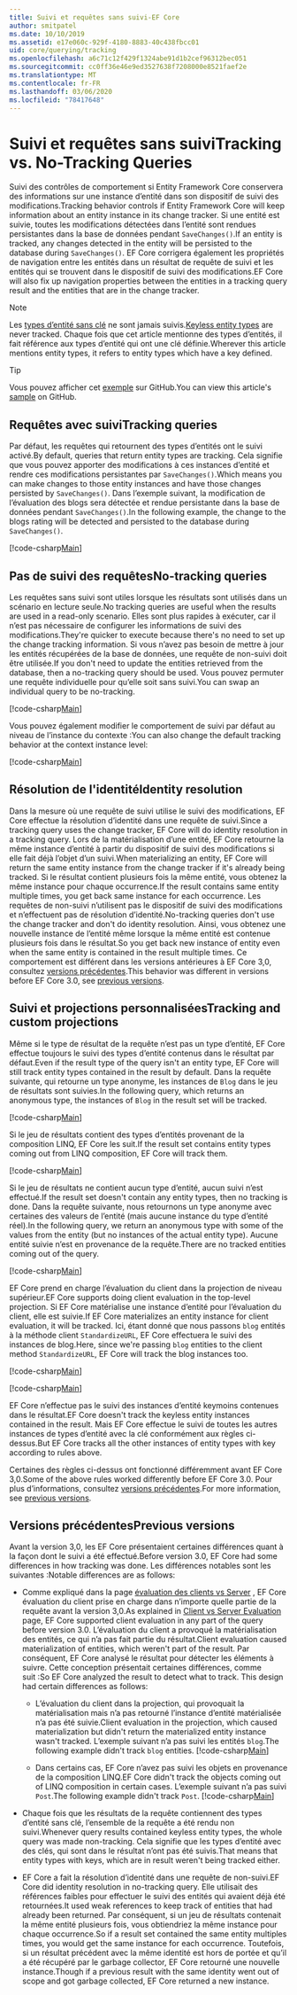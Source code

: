 ```yaml
---
title: Suivi et requêtes sans suivi-EF Core
author: smitpatel
ms.date: 10/10/2019
ms.assetid: e17e060c-929f-4180-8883-40c438fbcc01
uid: core/querying/tracking
ms.openlocfilehash: a6c71c12f429f1324abe91d1b2cef96312bec051
ms.sourcegitcommit: cc0ff36e46e9ed3527638f7208000e8521faef2e
ms.translationtype: MT
ms.contentlocale: fr-FR
ms.lasthandoff: 03/06/2020
ms.locfileid: "78417648"
---
```

# <a name="tracking-vs-no-tracking-queries"></a><span data-ttu-id="a34b9-102">Suivi et requêtes sans suivi</span><span class="sxs-lookup"><span data-stu-id="a34b9-102">Tracking vs. No-Tracking Queries</span></span>

<span data-ttu-id="a34b9-103">Suivi des contrôles de comportement si Entity Framework Core conservera des informations sur une instance d’entité dans son dispositif de suivi des modifications.</span><span class="sxs-lookup"><span data-stu-id="a34b9-103">Tracking behavior controls if Entity Framework Core will keep information about an entity instance in its change tracker.</span></span> <span data-ttu-id="a34b9-104">Si une entité est suivie, toutes les modifications détectées dans l’entité sont rendues persistantes dans la base de données pendant `SaveChanges()`.</span><span class="sxs-lookup"><span data-stu-id="a34b9-104">If an entity is tracked, any changes detected in the entity will be persisted to the database during `SaveChanges()`.</span></span> <span data-ttu-id="a34b9-105">EF Core corrigera également les propriétés de navigation entre les entités dans un résultat de requête de suivi et les entités qui se trouvent dans le dispositif de suivi des modifications.</span><span class="sxs-lookup"><span data-stu-id="a34b9-105">EF Core will also fix up navigation properties between the entities in a tracking query result and the entities that are in the change tracker.</span></span>

> [!NOTE]
> <span data-ttu-id="a34b9-106">Les [types d’entité sans clé](xref:core/modeling/keyless-entity-types) ne sont jamais suivis.</span><span class="sxs-lookup"><span data-stu-id="a34b9-106">[Keyless entity types](xref:core/modeling/keyless-entity-types) are never tracked.</span></span> <span data-ttu-id="a34b9-107">Chaque fois que cet article mentionne des types d’entités, il fait référence aux types d’entité qui ont une clé définie.</span><span class="sxs-lookup"><span data-stu-id="a34b9-107">Wherever this article mentions entity types, it refers to entity types which have a key defined.</span></span>

> [!TIP]  
> <span data-ttu-id="a34b9-108">Vous pouvez afficher cet [exemple](https://github.com/dotnet/EntityFramework.Docs/tree/master/samples/core/Querying) sur GitHub.</span><span class="sxs-lookup"><span data-stu-id="a34b9-108">You can view this article's [sample](https://github.com/dotnet/EntityFramework.Docs/tree/master/samples/core/Querying) on GitHub.</span></span>

## <a name="tracking-queries"></a><span data-ttu-id="a34b9-109">Requêtes avec suivi</span><span class="sxs-lookup"><span data-stu-id="a34b9-109">Tracking queries</span></span>

<span data-ttu-id="a34b9-110">Par défaut, les requêtes qui retournent des types d’entités ont le suivi activé.</span><span class="sxs-lookup"><span data-stu-id="a34b9-110">By default, queries that return entity types are tracking.</span></span> <span data-ttu-id="a34b9-111">Cela signifie que vous pouvez apporter des modifications à ces instances d’entité et rendre ces modifications persistantes par `SaveChanges()`.</span><span class="sxs-lookup"><span data-stu-id="a34b9-111">Which means you can make changes to those entity instances and have those changes persisted by `SaveChanges()`.</span></span> <span data-ttu-id="a34b9-112">Dans l’exemple suivant, la modification de l’évaluation des blogs sera détectée et rendue persistante dans la base de données pendant `SaveChanges()`.</span><span class="sxs-lookup"><span data-stu-id="a34b9-112">In the following example, the change to the blogs rating will be detected and persisted to the database during `SaveChanges()`.</span></span>

[!code-csharp[Main](../../../samples/core/Querying/Tracking/Sample.cs#Tracking)]

## <a name="no-tracking-queries"></a><span data-ttu-id="a34b9-113">Pas de suivi des requêtes</span><span class="sxs-lookup"><span data-stu-id="a34b9-113">No-tracking queries</span></span>

<span data-ttu-id="a34b9-114">Les requêtes sans suivi sont utiles lorsque les résultats sont utilisés dans un scénario en lecture seule.</span><span class="sxs-lookup"><span data-stu-id="a34b9-114">No tracking queries are useful when the results are used in a read-only scenario.</span></span> <span data-ttu-id="a34b9-115">Elles sont plus rapides à exécuter, car il n’est pas nécessaire de configurer les informations de suivi des modifications.</span><span class="sxs-lookup"><span data-stu-id="a34b9-115">They're quicker to execute because there's no need to set up the change tracking information.</span></span> <span data-ttu-id="a34b9-116">Si vous n’avez pas besoin de mettre à jour les entités récupérées de la base de données, une requête de non-suivi doit être utilisée.</span><span class="sxs-lookup"><span data-stu-id="a34b9-116">If you don't need to update the entities retrieved from the database, then a no-tracking query should be used.</span></span> <span data-ttu-id="a34b9-117">Vous pouvez permuter une requête individuelle pour qu’elle soit sans suivi.</span><span class="sxs-lookup"><span data-stu-id="a34b9-117">You can swap an individual query to be no-tracking.</span></span>

[!code-csharp[Main](../../../samples/core/Querying/Tracking/Sample.cs#NoTracking)]

<span data-ttu-id="a34b9-118">Vous pouvez également modifier le comportement de suivi par défaut au niveau de l’instance du contexte :</span><span class="sxs-lookup"><span data-stu-id="a34b9-118">You can also change the default tracking behavior at the context instance level:</span></span>

[!code-csharp[Main](../../../samples/core/Querying/Tracking/Sample.cs#ContextDefaultTrackingBehavior)]

## <a name="identity-resolution"></a><span data-ttu-id="a34b9-119">Résolution de l'identité</span><span class="sxs-lookup"><span data-stu-id="a34b9-119">Identity resolution</span></span>

<span data-ttu-id="a34b9-120">Dans la mesure où une requête de suivi utilise le suivi des modifications, EF Core effectue la résolution d’identité dans une requête de suivi.</span><span class="sxs-lookup"><span data-stu-id="a34b9-120">Since a tracking query uses the change tracker, EF Core will do identity resolution in a tracking query.</span></span> <span data-ttu-id="a34b9-121">Lors de la matérialisation d’une entité, EF Core retourne la même instance d’entité à partir du dispositif de suivi des modifications si elle fait déjà l’objet d’un suivi.</span><span class="sxs-lookup"><span data-stu-id="a34b9-121">When materializing an entity, EF Core will return the same entity instance from the change tracker if it's already being tracked.</span></span> <span data-ttu-id="a34b9-122">Si le résultat contient plusieurs fois la même entité, vous obtenez la même instance pour chaque occurrence.</span><span class="sxs-lookup"><span data-stu-id="a34b9-122">If the result contains same entity multiple times, you get back same instance for each occurrence.</span></span> <span data-ttu-id="a34b9-123">Les requêtes de non-suivi n’utilisent pas le dispositif de suivi des modifications et n’effectuent pas de résolution d’identité.</span><span class="sxs-lookup"><span data-stu-id="a34b9-123">No-tracking queries don't use the change tracker and don't do identity resolution.</span></span> <span data-ttu-id="a34b9-124">Ainsi, vous obtenez une nouvelle instance de l’entité même lorsque la même entité est contenue plusieurs fois dans le résultat.</span><span class="sxs-lookup"><span data-stu-id="a34b9-124">So you get back new instance of entity even when the same entity is contained in the result multiple times.</span></span> <span data-ttu-id="a34b9-125">Ce comportement est différent dans les versions antérieures à EF Core 3,0, consultez [versions précédentes](#previous-versions).</span><span class="sxs-lookup"><span data-stu-id="a34b9-125">This behavior was different in versions before EF Core 3.0, see [previous versions](#previous-versions).</span></span>

## <a name="tracking-and-custom-projections"></a><span data-ttu-id="a34b9-126">Suivi et projections personnalisées</span><span class="sxs-lookup"><span data-stu-id="a34b9-126">Tracking and custom projections</span></span>

<span data-ttu-id="a34b9-127">Même si le type de résultat de la requête n’est pas un type d’entité, EF Core effectue toujours le suivi des types d’entité contenus dans le résultat par défaut.</span><span class="sxs-lookup"><span data-stu-id="a34b9-127">Even if the result type of the query isn't an entity type, EF Core will still track entity types contained in the result by default.</span></span> <span data-ttu-id="a34b9-128">Dans la requête suivante, qui retourne un type anonyme, les instances de `Blog` dans le jeu de résultats sont suivies.</span><span class="sxs-lookup"><span data-stu-id="a34b9-128">In the following query, which returns an anonymous type, the instances of `Blog` in the result set will be tracked.</span></span>

[!code-csharp[Main](../../../samples/core/Querying/Tracking/Sample.cs#CustomProjection1)]

<span data-ttu-id="a34b9-129">Si le jeu de résultats contient des types d’entités provenant de la composition LINQ, EF Core les suit.</span><span class="sxs-lookup"><span data-stu-id="a34b9-129">If the result set contains entity types coming out from LINQ composition, EF Core will track them.</span></span>

[!code-csharp[Main](../../../samples/core/Querying/Tracking/Sample.cs#CustomProjection2)]

<span data-ttu-id="a34b9-130">Si le jeu de résultats ne contient aucun type d’entité, aucun suivi n’est effectué.</span><span class="sxs-lookup"><span data-stu-id="a34b9-130">If the result set doesn't contain any entity types, then no tracking is done.</span></span> <span data-ttu-id="a34b9-131">Dans la requête suivante, nous retournons un type anonyme avec certaines des valeurs de l’entité (mais aucune instance du type d’entité réel).</span><span class="sxs-lookup"><span data-stu-id="a34b9-131">In the following query, we return an anonymous type with some of the values from the entity (but no instances of the actual entity type).</span></span> <span data-ttu-id="a34b9-132">Aucune entité suivie n’est en provenance de la requête.</span><span class="sxs-lookup"><span data-stu-id="a34b9-132">There are no tracked entities coming out of the query.</span></span>

[!code-csharp[Main](../../../samples/core/Querying/Tracking/Sample.cs#CustomProjection3)]

 <span data-ttu-id="a34b9-133">EF Core prend en charge l’évaluation du client dans la projection de niveau supérieur.</span><span class="sxs-lookup"><span data-stu-id="a34b9-133">EF Core supports doing client evaluation in the top-level projection.</span></span> <span data-ttu-id="a34b9-134">Si EF Core matérialise une instance d’entité pour l’évaluation du client, elle est suivie.</span><span class="sxs-lookup"><span data-stu-id="a34b9-134">If EF Core materializes an entity instance for client evaluation, it will be tracked.</span></span> <span data-ttu-id="a34b9-135">Ici, étant donné que nous passons `blog` entités à la méthode client `StandardizeURL`, EF Core effectuera le suivi des instances de blog.</span><span class="sxs-lookup"><span data-stu-id="a34b9-135">Here, since we're passing `blog` entities to the client method `StandardizeURL`, EF Core will track the blog instances too.</span></span>

[!code-csharp[Main](../../../samples/core/Querying/Tracking/Sample.cs#ClientProjection)]

[!code-csharp[Main](../../../samples/core/Querying/Tracking/Sample.cs#ClientMethod)]

<span data-ttu-id="a34b9-136">EF Core n’effectue pas le suivi des instances d’entité keymoins contenues dans le résultat.</span><span class="sxs-lookup"><span data-stu-id="a34b9-136">EF Core doesn't track the keyless entity instances contained in the result.</span></span> <span data-ttu-id="a34b9-137">Mais EF Core effectue le suivi de toutes les autres instances de types d’entité avec la clé conformément aux règles ci-dessus.</span><span class="sxs-lookup"><span data-stu-id="a34b9-137">But EF Core tracks all the other instances of entity types with key according to rules above.</span></span>

<span data-ttu-id="a34b9-138">Certaines des règles ci-dessus ont fonctionné différemment avant EF Core 3,0.</span><span class="sxs-lookup"><span data-stu-id="a34b9-138">Some of the above rules worked differently before EF Core 3.0.</span></span> <span data-ttu-id="a34b9-139">Pour plus d’informations, consultez [versions précédentes](#previous-versions).</span><span class="sxs-lookup"><span data-stu-id="a34b9-139">For more information, see [previous versions](#previous-versions).</span></span>

## <a name="previous-versions"></a><span data-ttu-id="a34b9-140">Versions précédentes</span><span class="sxs-lookup"><span data-stu-id="a34b9-140">Previous versions</span></span>

<span data-ttu-id="a34b9-141">Avant la version 3,0, les EF Core présentaient certaines différences quant à la façon dont le suivi a été effectué.</span><span class="sxs-lookup"><span data-stu-id="a34b9-141">Before version 3.0, EF Core had some differences in how tracking was done.</span></span> <span data-ttu-id="a34b9-142">Les différences notables sont les suivantes :</span><span class="sxs-lookup"><span data-stu-id="a34b9-142">Notable differences are as follows:</span></span>

- <span data-ttu-id="a34b9-143">Comme expliqué dans la page [évaluation des clients vs Server](xref:core/querying/client-eval) , EF Core évaluation du client prise en charge dans n’importe quelle partie de la requête avant la version 3,0.</span><span class="sxs-lookup"><span data-stu-id="a34b9-143">As explained in [Client vs Server Evaluation](xref:core/querying/client-eval) page, EF Core supported client evaluation in any part of the query before version 3.0.</span></span> <span data-ttu-id="a34b9-144">L’évaluation du client a provoqué la matérialisation des entités, ce qui n’a pas fait partie du résultat.</span><span class="sxs-lookup"><span data-stu-id="a34b9-144">Client evaluation caused materialization of entities, which weren't part of the result.</span></span> <span data-ttu-id="a34b9-145">Par conséquent, EF Core analysé le résultat pour détecter les éléments à suivre. Cette conception présentait certaines différences, comme suit :</span><span class="sxs-lookup"><span data-stu-id="a34b9-145">So EF Core analyzed the result to detect what to track. This design had certain differences as follows:</span></span>
  - <span data-ttu-id="a34b9-146">L’évaluation du client dans la projection, qui provoquait la matérialisation mais n’a pas retourné l’instance d’entité matérialisée n’a pas été suivie.</span><span class="sxs-lookup"><span data-stu-id="a34b9-146">Client evaluation in the projection, which caused materialization but didn't return the materialized entity instance wasn't tracked.</span></span> <span data-ttu-id="a34b9-147">L’exemple suivant n’a pas suivi les entités `blog`.</span><span class="sxs-lookup"><span data-stu-id="a34b9-147">The following example didn't track `blog` entities.</span></span>
    [!code-csharp[Main](../../../samples/core/Querying/Tracking/Sample.cs#ClientProjection)]

  - <span data-ttu-id="a34b9-148">Dans certains cas, EF Core n’avez pas suivi les objets en provenance de la composition LINQ.</span><span class="sxs-lookup"><span data-stu-id="a34b9-148">EF Core didn't track the objects coming out of LINQ composition in certain cases.</span></span> <span data-ttu-id="a34b9-149">L’exemple suivant n’a pas suivi `Post`.</span><span class="sxs-lookup"><span data-stu-id="a34b9-149">The following example didn't track `Post`.</span></span>
    [!code-csharp[Main](../../../samples/core/Querying/Tracking/Sample.cs#CustomProjection2)]

- <span data-ttu-id="a34b9-150">Chaque fois que les résultats de la requête contiennent des types d’entité sans clé, l’ensemble de la requête a été rendu non suivi.</span><span class="sxs-lookup"><span data-stu-id="a34b9-150">Whenever query results contained keyless entity types, the whole query was made non-tracking.</span></span> <span data-ttu-id="a34b9-151">Cela signifie que les types d’entité avec des clés, qui sont dans le résultat n’ont pas été suivis.</span><span class="sxs-lookup"><span data-stu-id="a34b9-151">That means that entity types with keys, which are in result weren't being tracked either.</span></span>
- <span data-ttu-id="a34b9-152">EF Core a fait la résolution d’identité dans une requête de non-suivi.</span><span class="sxs-lookup"><span data-stu-id="a34b9-152">EF Core did identity resolution in no-tracking query.</span></span> <span data-ttu-id="a34b9-153">Elle utilisait des références faibles pour effectuer le suivi des entités qui avaient déjà été retournées.</span><span class="sxs-lookup"><span data-stu-id="a34b9-153">It used weak references to keep track of entities that had already been returned.</span></span> <span data-ttu-id="a34b9-154">Par conséquent, si un jeu de résultats contenait la même entité plusieurs fois, vous obtiendriez la même instance pour chaque occurrence.</span><span class="sxs-lookup"><span data-stu-id="a34b9-154">So if a result set contained the same entity multiples times, you would get the same instance for each occurrence.</span></span> <span data-ttu-id="a34b9-155">Toutefois, si un résultat précédent avec la même identité est hors de portée et qu’il a été récupéré par le garbage collector, EF Core retourné une nouvelle instance.</span><span class="sxs-lookup"><span data-stu-id="a34b9-155">Though if a previous result with the same identity went out of scope and got garbage collected, EF Core returned a new instance.</span></span>
